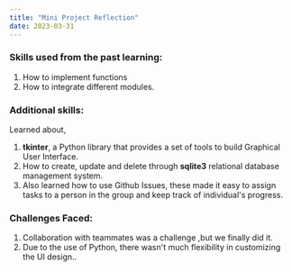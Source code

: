 ```yaml
---
title: "Mini Project Reflection"
date: 2023-03-31
---
```


### Skills used from the past learning:

1. How to implement functions
2. How to integrate different modules.

### Additional skills:

Learned about,
1. **tkinter**, a Python library that provides a set of tools to build Graphical User Interface.
2. How to create, update and delete through **sqlite3** relational database management system.
3. Also learned how to use Github Issues, these made it easy to assign tasks to a person in the group and keep track of individual's progress.

### Challenges Faced:
1. Collaboration with teammates was a challenge ,but we finally did it.
2. Due to the use of Python, there wasn't much flexibility in customizing the UI design..
